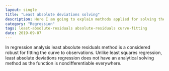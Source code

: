 ```yaml
---
layout: single
title: "Least absolute deviations solving"
description: Here I am going to explain methods applied for solving the problem of least absolute deviations in regression analysis
category: "Regression"
tags: least-absolute-residuals absolute-residuals curve-fitting
date: 2019-09-07
---
```


In regression analysis least absolute residuals method is a considered robust for fitting the curve to observations. Unlike least squares regression, least absolute deviations regression does not have an analytical solving method as the function is nondifferentiable everywhere. 